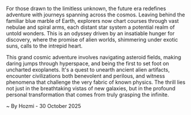 
For those drawn to the limitless unknown, the future era redefines adventure with journeys spanning across the cosmos. Leaving behind the familiar blue marble of Earth, explorers now chart courses through vast nebulae and spiral arms, each distant star system a potential realm of untold wonders. This is an odyssey driven by an insatiable hunger for discovery, where the promise of alien worlds, shimmering under exotic suns, calls to the intrepid heart.

This grand cosmic adventure involves navigating asteroid fields, making daring jumps through hyperspace, and being the first to set foot on uncharted exoplanets. It's a quest to unearth ancient alien artifacts, encounter civilizations both benevolent and perilous, and witness phenomena that challenge the very fabric of known physics. The thrill lies not just in the breathtaking vistas of new galaxies, but in the profound personal transformation that comes from truly grasping the infinite.

~ By Hozmi - 30 October 2025
